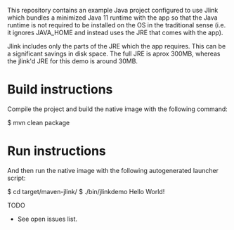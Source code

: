 This repository contains an example Java project configured to use Jlink
which bundles a minimized Java 11 runtime with the app so that the Java runtime
is not required to be installed on the OS in the traditional sense (i.e. it ignores
JAVA_HOME and instead uses the JRE that comes with the app).

Jlink includes only the parts of the JRE which the app requires. This can be a
significant savings in disk space. The full JRE is aprox 300MB, whereas the jlink'd
JRE for this demo is around 30MB.

# Build instructions

Compile the project and build the native image with the following command:

$ mvn clean package

# Run instructions

And then run the native image with the following autogenerated launcher script:

$ cd target/maven-jlink/
$ ./bin/jlinkdemo
Hello World!


TODO

- See open issues list.

